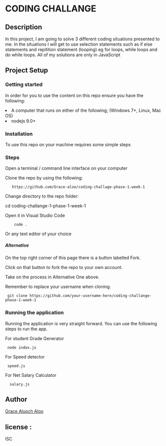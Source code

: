 <h1> CODING CHALLANGE </h1>

<h2>Description </h2>
<p>In this project, I am going to solve 3 different coding situations presented to me. In the situations I will get to use selection statements such as if else statements and repitition statement (looping) eg for loops, while loops and do while loops. All of my solutions are only in JavaScript</p>

<h2>Project Setup</h2>
<h3>Getting started</h3>
<p>In order for you to use the content on this repo ensure you have the following:

<li>A computer that runs on either of the following; (Windows 7+, Linux, Mac OS)</li>

<li>nodejs 9.0+</li></p>
<h3>Installation</h3>
<p>To use this repo on your machine requires some simple steps</p>
<h3>Steps</h3>
<p>Open a terminal / command line interface on your computer

Clone the repo by using the following:   

       https://github.com/Grace-aloo/coding-challage-phase-1-week-1

Change directory to the repo folder: 

cd coding-challange-1-phase-1-week-1

Open it in Visual Studio Code

        code .

Or any text editor of your choice</p>
<h5>Alternative</h5>
<p>On the top right corner of this page there is a button labelled Fork.

Click on that button to fork the repo to your own account.

Take on the process in Alternative One above.

Remember to replace your username when cloning.

     git clone https://github.com/your-username-here/coding-challange-phase-1-week-1

</p>
<h3>Running the application</h3>
<p>Running the application is very straight forward. You can use the following steps to run the app.

For student Grade Generator

     node index.js
     
For Speed detector

     speed.js

For Net Salary Calculator

      salary.js
</p>
<h2>Author </h2> 
<p><a href="https://github.com/Grace-aloo">Grace Aluoch Aloo</a></p>

<h2>license :</h2> ISC
